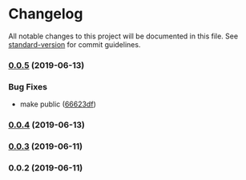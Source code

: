 # Changelog

All notable changes to this project will be documented in this file. See [standard-version](https://github.com/conventional-changelog/standard-version) for commit guidelines.

### [0.0.5](https://github.com/zzswang/react-bus-map/compare/v0.0.4...v0.0.5) (2019-06-13)


### Bug Fixes

* make public ([66623df](https://github.com/zzswang/react-bus-map/commit/66623df))



### [0.0.4](https://github.com/zzswang/react-bus-map/compare/v0.0.3...v0.0.4) (2019-06-13)



### [0.0.3](https://github.com/zzswang/react-bus-map/compare/v0.0.2...v0.0.3) (2019-06-11)



### 0.0.2 (2019-06-11)

